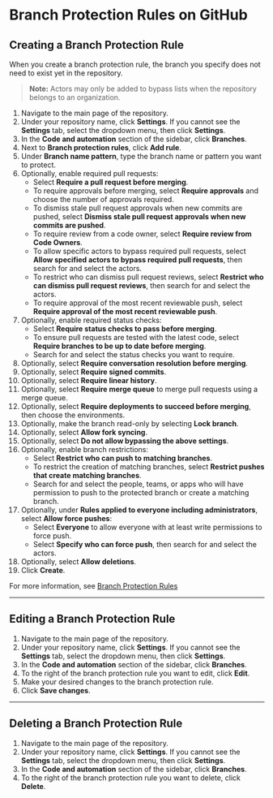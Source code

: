 # Branch Protection Rules on GitHub

## Creating a Branch Protection Rule

When you create a branch protection rule, the branch you specify does not need to exist yet in the repository.

> **Note:** Actors may only be added to bypass lists when the repository belongs to an organization.

1. Navigate to the main page of the repository.
2. Under your repository name, click **Settings**. If you cannot see the **Settings** tab, select the dropdown menu, then click **Settings**.
3. In the **Code and automation** section of the sidebar, click **Branches**.
4. Next to **Branch protection rules**, click **Add rule**.
5. Under **Branch name pattern**, type the branch name or pattern you want to protect.
6. Optionally, enable required pull requests:
   - Select **Require a pull request before merging**.
   - To require approvals before merging, select **Require approvals** and choose the number of approvals required.
   - To dismiss stale pull request approvals when new commits are pushed, select **Dismiss stale pull request approvals when new commits are pushed**.
   - To require review from a code owner, select **Require review from Code Owners**.
   - To allow specific actors to bypass required pull requests, select **Allow specified actors to bypass required pull requests**, then search for and select the actors.
   - To restrict who can dismiss pull request reviews, select **Restrict who can dismiss pull request reviews**, then search for and select the actors.
   - To require approval of the most recent reviewable push, select **Require approval of the most recent reviewable push**.
7. Optionally, enable required status checks:
   - Select **Require status checks to pass before merging**.
   - To ensure pull requests are tested with the latest code, select **Require branches to be up to date before merging**.
   - Search for and select the status checks you want to require.
8. Optionally, select **Require conversation resolution before merging**.
9. Optionally, select **Require signed commits**.
10. Optionally, select **Require linear history**.
11. Optionally, select **Require merge queue** to merge pull requests using a merge queue.
12. Optionally, select **Require deployments to succeed before merging**, then choose the environments.
13. Optionally, make the branch read-only by selecting **Lock branch**.
14. Optionally, select **Allow fork syncing**.
15. Optionally, select **Do not allow bypassing the above settings**.
16. Optionally, enable branch restrictions:
    - Select **Restrict who can push to matching branches**.
    - To restrict the creation of matching branches, select **Restrict pushes that create matching branches**.
    - Search for and select the people, teams, or apps who will have permission to push to the protected branch or create a matching branch.
17. Optionally, under **Rules applied to everyone including administrators**, select **Allow force pushes**:
    - Select **Everyone** to allow everyone with at least write permissions to force push.
    - Select **Specify who can force push**, then search for and select the actors.
18. Optionally, select **Allow deletions**.
19. Click **Create**.

For more information, see [Branch Protection Rules](https://docs.github.com/en/enterprise-server@3.16/repositories/configuring-branches-and-merges-in-your-repository/managing-protected-branches/about-protected-branches)

---

## Editing a Branch Protection Rule

1. Navigate to the main page of the repository.
2. Under your repository name, click **Settings**. If you cannot see the **Settings** tab, select the dropdown menu, then click **Settings**.
3. In the **Code and automation** section of the sidebar, click **Branches**.
4. To the right of the branch protection rule you want to edit, click **Edit**.
5. Make your desired changes to the branch protection rule.
6. Click **Save changes**.

---

## Deleting a Branch Protection Rule

1. Navigate to the main page of the repository.
2. Under your repository name, click **Settings**. If you cannot see the **Settings** tab, select the dropdown menu, then click **Settings**.
3. In the **Code and automation** section of the sidebar, click **Branches**.
4. To the right of the branch protection rule you want to delete, click **Delete**.